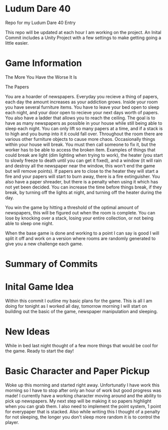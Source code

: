 # Ludum Dare 40
Repo for my Ludum Dare 40 Entry

This repo will be updated at each hour I am working on the project. An Inital Commit includes a Unity Project with a few settings to make getting going a little easier.


# Game Information
The More You Have the Worse It Is

The Papers

You are a hoarder of newspapers. Everyday you recieve a thing of papers, each day the amount increases as your addiction grows. Inside your room you have several furniture items. You have to leave your bed open to sleep each night, and your door open to recieve your next days worth of papers. You also have a ladder that allows you to reach the ceiling. The goal is to have as many newspapers as possible in your house while still being able to sleep each night. You can only lift so many papers at a time, and if a stack is to high and you bump into it it could fall over. Throughout the room there are various other furniture objects to cause more chaos. Occasionally things within your house will break. You must then call someone to fix it, but the worker has to be able to access the broken item. Examples of things that could break are light (dim lighting when trying to work), the heater (you start to slowly freeze to death until you can get it fixed), and a window (it will rain and destroy all the newspaper near the window, this won't end the game but will remove points). If papers are to close to the heater they will start a fire and your papers will start to burn away, there is a fire extinguisher. You also have a paper shreader, but there is a penalty when using it which has not yet been decided. You can increase the time before things break, if they break, by turning off the lights at night, and turning off the heater during the day.

You win the game by hitting a threshold of the optimal amount of newspapers, this will be figured out when the room is complete. You can lose by knocking over a stack, losing your entire collection, or not being able to sleep one night.

When the base game is done and working to a point I can say is good I will split it off and work on a version where rooms are randomly generated to give you a new challenge each game.

# Summary of Commits
# Inital Game Idea
Within this commit I outline my basic plans for the game. This is all I am doing for tonight as I worked all day, tomorrow morning I will start on building out the basic of the game, newspaper manipulation and sleeping.
# New Ideas
While in bed last night thought of a few more things that would be cool for the game. Ready to start the day!
# Basic Character and Paper Pickup
Woke up this morning and started right away. Unfortunatly I have work this morning so I have to stop after only an hour of work but good progress was made! I currently have a working character moving around and the ability to pick up newspapers. My next step will be making it so papers highlight when you can grab them. I also need to implement the point system, 1 point for everypaper that is stacked. Also while writing this I thought of a penalty for not sleeping, the longer you don't sleep more random it is to control the player.
